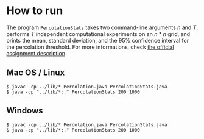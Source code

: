 # How to run

The program `PercolationStats` takes two command-line arguments _n_ and _T_,
performs _T_ independent computational experiments on an _n_ * _n_ grid, and
prints the mean, standard deviation, and the 95% confidence interval for the
percolation threshold. For more informations, check [the official assignment
description][1].

## Mac OS / Linux

    $ javac -cp ../lib/* Percolation.java PercolationStats.java
    $ java -cp "../lib/*:." PercolationStats 200 1000

## Windows

    $ javac -cp ../lib/* Percolation.java PercolationStats.java
    $ java -cp "../lib/*;." PercolationStats 200 1000

[1]: http://coursera.cs.princeton.edu/algs4/assignments/percolation.html
